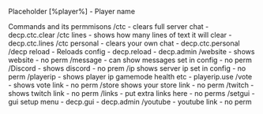 Placeholder
[%player%] - Player name

Commands and its permmisons 
/ctc - clears full server chat - decp.ctc.clear
/ctc lines - shows how many lines of text it will clear - decp.ctc.lines
/ctc personal - clears your own chat - decp.ctc.personal
/decp reload - Reloads config - decp.reload - decp.admin
/website - shows website - no perm
/message - can show messages set in config - no perm
/Discord - shows discord - no prem
/ip shows server ip set in config - no perm
/playerip <playername> - shows player ip gamemode health etc - playerip.use
/vote - shows vote link - no perm
/store shows your store link - no perm
/twitch - shows twitch link - no perm
/links - put extra links here - no perms
/setgui - gui setup menu - decp.gui - decp.admin
/youtube - youtube link - no perm

